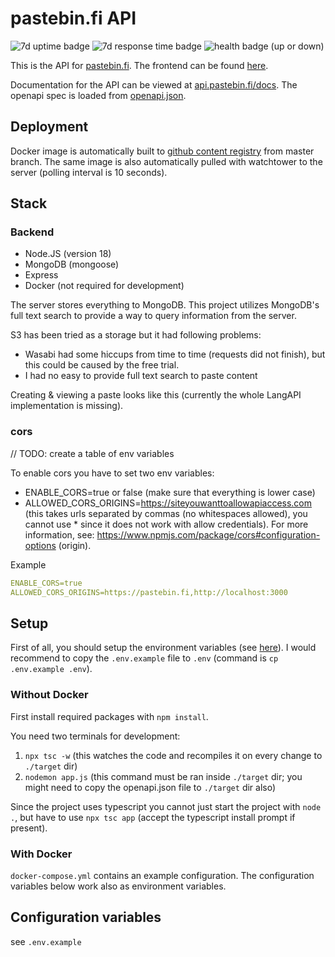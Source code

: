# pastebin.fi API

![7d uptime badge](https://status.protokolla.fi/api/v1/endpoints/03---pastebin-fi_pastebin-fi---backend/uptimes/7d/badge.svg)
![7d response time badge](https://status.protokolla.fi/api/v1/endpoints/03---pastebin-fi_pastebin-fi---backend/response-times/7d/badge.svg)
![health badge (up or down)](https://status.protokolla.fi/api/v1/endpoints/03---pastebin-fi_pastebin-fi---backend/health/badge.svg)

This is the API for [pastebin.fi](https://pastebin.fi). The frontend can be found [here](https://github.com/pastebin-fi/frontend).

Documentation for the API can be viewed at [api.pastebin.fi/docs](https://api.pastebin.fi/docs). The openapi spec is loaded from [openapi.json](./src/openapi.json).

## Deployment

Docker image is automatically built to [github content registry](https://github.com/pastebin-fi/backend/pkgs/container/backend) from master branch. The same image is also automatically pulled with watchtower to the server (polling interval is 10 seconds).

## Stack

### Backend

- Node.JS (version 18)
- MongoDB (mongoose)
- Express
- Docker (not required for development)

The server stores everything to MongoDB. This project utilizes MongoDB's full text search to provide a way to query information from the server.

S3 has been tried as a storage but it had following problems:
- Wasabi had some hiccups from time to time (requests did not finish), but this could be caused by the free trial.
- I had no easy to provide full text search to paste content

Creating & viewing a paste looks like this (currently the whole LangAPI implementation is missing).

<!-- ![```seqdiag {
  frontend  -> API [label = "POST /pastes"];
  API  -> LangAPI [label = "POST / (detect language)"];
  API <-- LangAPI [label = "{ lang: python }"];
  API -> MongoDB [label = "save paste & lang"];
  API <-- MongoDB [label = "return success"];
  frontend <-- API [label = "return success"];
  frontend -> API [label = "GET /pastes/:id"];
  API -> MongoDB [label = "get paste w/ metadata"];
  API <-- MongoDB [label = "return raw content"];
  API -> LangAPI [label = "MISSING POST / (content)", color = red];
  API <-- LangAPI [label = "MISSING retun html", color = red];
  frontend <-- API [label = "return content w/ highlight.js highlight"];
}```](https://kroki.io/seqdiag/svg/eNqNkV9LwzAUxd_9FIc-iANr3-cfUJRRcDqob-JD1lzTSpbO5NYhY9_dpHSbpcX6kIeQ37n3nBNHn7IUCtsT4N1WhslIIL7B7SLFqxZL0rhGtHjOXpCshWNy0dulh8N74B6FUUMsziQx5QztgVoomhx1V3E8oNs26BTrby4qg92R92vmlVHV_d0v3IkvQuMIp42yO78vsMS1NXB1npNrUxwiB0nXzp94r6DZw6GfZFrKEe-KuLW-SbAiFlKw-Kd_KzbIGxvc2dIvdJ5mWfo0w_5DWtUkOvcDdGU9Y0mO_Mp-SNhuUPBKD8jHa2x3h7xFqQrtD198uOMlZNn9AJvHxes=) -->

### cors

// TODO: create a table of env variables

To enable cors you have to set two env variables:
- ENABLE_CORS=true or false (make sure that everything is lower case)
- ALLOWED_CORS_ORIGINS=https://siteyouwanttoallowapiaccess.com (this takes urls separated by commas (no whitespaces allowed), you cannot use * since it does not work with allow credentials). For more information, see: https://www.npmjs.com/package/cors#configuration-options (origin).

Example
```yaml
ENABLE_CORS=true
ALLOWED_CORS_ORIGINS=https://pastebin.fi,http://localhost:3000
```

## Setup

First of all, you should setup the environment variables (see [here](#Configuration-variables)). I would recommend to copy the `.env.example` file to `.env` (command is `cp .env.example .env`).

### Without Docker

First install required packages with `npm install`. 

You need two terminals for development:

1. `npx tsc -w` (this watches the code and recompiles it on every change to `./target` dir)
2. `nodemon app.js` (this command must be ran inside `./target` dir; you might need to copy the openapi.json file to `./target` dir also)

Since the project uses typescript you cannot just start the project with `node .`, but have to use `npx tsc app` (accept the typescript install prompt if present).

### With Docker

`docker-compose.yml` contains an example configuration. The configuration variables below work also as environment variables.

## Configuration variables

see `.env.example`
